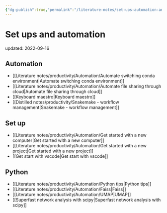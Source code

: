 ```yaml
---
{"dg-publish":true,"permalink":"/literature-notes/set-ups-automation-and-coding/set-ups-and-automation/"}
---
```



# Set ups and automation
updated: 2022-09-16


## Automation 
- [[Literature notes/productivity/Automation/Automate switching conda environment\|Automate switching conda environment]]
- [[Literature notes/productivity/Automation/Automate file sharing through cloud\|Automate file sharing through cloud]]
- [[Keyboard maestro\|Keyboard maestro]]
- [[Distilled notes/productivity/Snakemake - workflow management\|Snakemake - workflow management]]


## Set up
- [[Literature notes/productivity/Automation/Get started with a new computer\|Get started with a new computer]]
- [[Literature notes/productivity/Automation/Get started with a new project\|Get started with a new project]]
- [[Get start with vscode\|Get start with vscode]]

## Python  
- [[Literature notes/productivity/Automation/Python tips\|Python tips]]
- [[Literature notes/productivity/Automation/Faiss\|Faiss]]
- [[Literature notes/productivity/Automation/UMAP\|UMAP]]
- [[Superfast network analysis with scipy\|Superfast network analysis with scipy]]




